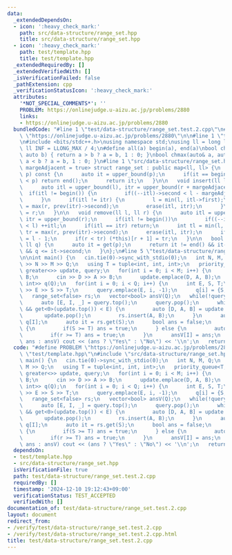 ```yaml
---
data:
  _extendedDependsOn:
  - icon: ':heavy_check_mark:'
    path: src/data-structure/range_set.hpp
    title: src/data-structure/range_set.hpp
  - icon: ':heavy_check_mark:'
    path: test/template.hpp
    title: test/template.hpp
  _extendedRequiredBy: []
  _extendedVerifiedWith: []
  _isVerificationFailed: false
  _pathExtension: cpp
  _verificationStatusIcon: ':heavy_check_mark:'
  attributes:
    '*NOT_SPECIAL_COMMENTS*': ''
    PROBLEM: https://onlinejudge.u-aizu.ac.jp/problems/2880
    links:
    - https://onlinejudge.u-aizu.ac.jp/problems/2880
  bundledCode: "#line 1 \"test/data-structure/range_set.test.2.cpp\"\n#define PROBLEM\
    \ \"https://onlinejudge.u-aizu.ac.jp/problems/2880\"\n\n#line 1 \"test/template.hpp\"\
    \n#include <bits/stdc++.h>\nusing namespace std;\nusing ll = long long;\nconst\
    \ ll INF = LLONG_MAX / 4;\n#define all(a) begin(a), end(a)\nbool chmin(auto& a,\
    \ auto b) { return a > b ? a = b, 1 : 0; }\nbool chmax(auto& a, auto b) { return\
    \ a < b ? a = b, 1 : 0; }\n#line 1 \"src/data-structure/range_set.hpp\"\ntemplate<bool\
    \ margeAdjacent = true> struct range_set : public map<ll, ll> {\n   auto get(ll\
    \ p) const {\n      auto it = upper_bound(p);\n      if(it == begin() || (--it)->second\
    \ < p) return end();\n      return it;\n   }\n\n   void insert(ll l, ll r) {\n\
    \      auto itl = upper_bound(l), itr = upper_bound(r + margeAdjacent);\n    \
    \  if(itl != begin()) {\n         if((--itl)->second < l - margeAdjacent) ++itl;\n\
    \      }\n      if(itl != itr) {\n         l = min(l, itl->first);\n         r\
    \ = max(r, prev(itr)->second);\n         erase(itl, itr);\n      }\n      (*this)[l]\
    \ = r;\n   }\n\n   void remove(ll l, ll r) {\n      auto itl = upper_bound(l),\
    \ itr = upper_bound(r);\n      if(itl != begin())\n         if((--itl)->second\
    \ < l) ++itl;\n      if(itl == itr) return;\n      int tl = min(l, itl->first),\
    \ tr = max(r, prev(itr)->second);\n      erase(itl, itr);\n      if(tl < l) (*this)[tl]\
    \ = l - 1;\n      if(r < tr) (*this)[r + 1] = tr;\n   }\n\n   bool same(ll p,\
    \ ll q) {\n      auto it = get(p);\n      return it != end() && it->first <= q\
    \ && q <= it->second;\n   }\n};\n#line 5 \"test/data-structure/range_set.test.2.cpp\"\
    \n\nint main() {\n   cin.tie(0)->sync_with_stdio(0);\n   int N, M, Q;\n   cin\
    \ >> N >> M >> Q;\n   using T = tuple<int, int, int>;\n   priority_queue<T, vector<T>,\
    \ greater<>> update, query;\n   for(int i = 0; i < M; i++) {\n      int D, A,\
    \ B;\n      cin >> D >> A >> B;\n      update.emplace(D, A, B);\n   }\n   vector<pair<int,\
    \ int>> q(Q);\n   for(int i = 0; i < Q; i++) {\n      int E, S, T;\n      cin\
    \ >> E >> S >> T;\n      query.emplace(E, i, -1);\n      q[i] = {S, T};\n   }\n\
    \   range_set<false> rs;\n   vector<bool> ansV(Q);\n   while(!query.empty()) {\n\
    \      auto [E, I, _] = query.top();\n      query.pop();\n      while(!update.empty()\
    \ && get<0>(update.top()) < E) {\n         auto [D, A, B] = update.top();\n  \
    \       update.pop();\n         rs.insert(A, B);\n      }\n      auto [S, T] =\
    \ q[I];\n      auto it = rs.get(S);\n      bool ans = false;\n      if(it == rs.end())\
    \ {\n         if(S >= T) ans = true;\n      } else {\n         auto [l, r] = *it;\n\
    \         if(r >= T) ans = true;\n      }\n      ansV[I] = ans;\n   }\n   for(auto\
    \ ans : ansV) cout << (ans ? \"Yes\" : \"No\") << '\\n';\n   return 0;\n}\n"
  code: "#define PROBLEM \"https://onlinejudge.u-aizu.ac.jp/problems/2880\"\n\n#include\
    \ \"test/template.hpp\"\n#include \"src/data-structure/range_set.hpp\"\n\nint\
    \ main() {\n   cin.tie(0)->sync_with_stdio(0);\n   int N, M, Q;\n   cin >> N >>\
    \ M >> Q;\n   using T = tuple<int, int, int>;\n   priority_queue<T, vector<T>,\
    \ greater<>> update, query;\n   for(int i = 0; i < M; i++) {\n      int D, A,\
    \ B;\n      cin >> D >> A >> B;\n      update.emplace(D, A, B);\n   }\n   vector<pair<int,\
    \ int>> q(Q);\n   for(int i = 0; i < Q; i++) {\n      int E, S, T;\n      cin\
    \ >> E >> S >> T;\n      query.emplace(E, i, -1);\n      q[i] = {S, T};\n   }\n\
    \   range_set<false> rs;\n   vector<bool> ansV(Q);\n   while(!query.empty()) {\n\
    \      auto [E, I, _] = query.top();\n      query.pop();\n      while(!update.empty()\
    \ && get<0>(update.top()) < E) {\n         auto [D, A, B] = update.top();\n  \
    \       update.pop();\n         rs.insert(A, B);\n      }\n      auto [S, T] =\
    \ q[I];\n      auto it = rs.get(S);\n      bool ans = false;\n      if(it == rs.end())\
    \ {\n         if(S >= T) ans = true;\n      } else {\n         auto [l, r] = *it;\n\
    \         if(r >= T) ans = true;\n      }\n      ansV[I] = ans;\n   }\n   for(auto\
    \ ans : ansV) cout << (ans ? \"Yes\" : \"No\") << '\\n';\n   return 0;\n}"
  dependsOn:
  - test/template.hpp
  - src/data-structure/range_set.hpp
  isVerificationFile: true
  path: test/data-structure/range_set.test.2.cpp
  requiredBy: []
  timestamp: '2024-12-10 19:12:43+09:00'
  verificationStatus: TEST_ACCEPTED
  verifiedWith: []
documentation_of: test/data-structure/range_set.test.2.cpp
layout: document
redirect_from:
- /verify/test/data-structure/range_set.test.2.cpp
- /verify/test/data-structure/range_set.test.2.cpp.html
title: test/data-structure/range_set.test.2.cpp
---
```

